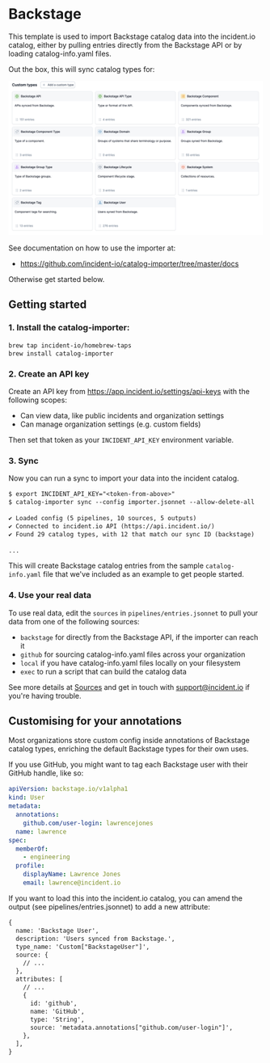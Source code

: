 # Backstage

This template is used to import Backstage catalog data into the incident.io
catalog, either by pulling entries directly from the Backstage API or by loading
catalog-info.yaml files.

Out the box, this will sync catalog types for:

![Backstage catalog types created by this config](dashboard.png)

See documentation on how to use the importer at:

- https://github.com/incident-io/catalog-importer/tree/master/docs

Otherwise get started below.

## Getting started

### 1. Install the catalog-importer:

```console
brew tap incident-io/homebrew-taps
brew install catalog-importer
```

### 2. Create an API key

Create an API key from https://app.incident.io/settings/api-keys with the
following scopes:

- Can view data, like public incidents and organization settings
- Can manage organization settings (e.g. custom fields)

Then set that token as your `INCIDENT_API_KEY` environment variable.

### 3. Sync

Now you can run a sync to import your data into the incident catalog.

```console
$ export INCIDENT_API_KEY="<token-from-above>"
$ catalog-importer sync --config importer.jsonnet --allow-delete-all

✔ Loaded config (5 pipelines, 10 sources, 5 outputs)
✔ Connected to incident.io API (https://api.incident.io/)
✔ Found 29 catalog types, with 12 that match our sync ID (backstage)

...
```

This will create Backstage catalog entries from the sample `catalog-info.yaml`
file that we've included as an example to get people started.

### 4. Use your real data

To use real data, edit the `sources` in `pipelines/entries.jsonnet` to pull your
data from one of the following sources:

- `backstage` for directly from the Backstage API, if the importer can reach it
- `github` for sourcing catalog-info.yaml files across your organization
- `local` if you have catalog-info.yaml files locally on your filesystem
- `exec` to run a script that can build the catalog data

See more details at [Sources](../sources.md) and get in touch with
support@incident.io if you're having trouble.

## Customising for your annotations

Most organizations store custom config inside annotations of Backstage catalog
types, enriching the default Backstage types for their own uses.

If you use GitHub, you might want to tag each Backstage user with their GitHub
handle, like so:

```yaml
apiVersion: backstage.io/v1alpha1
kind: User
metadata:
  annotations:
    github.com/user-login: lawrencejones
  name: lawrence
spec:
  memberOf:
    - engineering
  profile:
    displayName: Lawrence Jones
    email: lawrence@incident.io
```

If you want to load this into the incident.io catalog, you can amend the output
(see pipelines/entries.jsonnet) to add a new attribute:

```jsonnet
{
  name: 'Backstage User',
  description: 'Users synced from Backstage.',
  type_name: 'Custom["BackstageUser"]',
  source: {
    // ...
  },
  attributes: [
    // ...
    {
      id: 'github',
      name: 'GitHub',
      type: 'String',
      source: 'metadata.annotations["github.com/user-login"]',
    },
  ],
}
```
